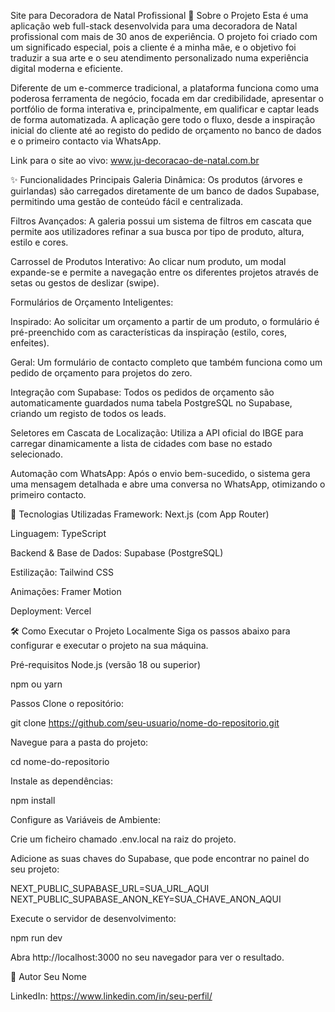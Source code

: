 Site para Decoradora de Natal Profissional
📖 Sobre o Projeto
Esta é uma aplicação web full-stack desenvolvida para uma decoradora de Natal profissional com mais de 30 anos de experiência. O projeto foi criado com um significado especial, pois a cliente é a minha mãe, e o objetivo foi traduzir a sua arte e o seu atendimento personalizado numa experiência digital moderna e eficiente.

Diferente de um e-commerce tradicional, a plataforma funciona como uma poderosa ferramenta de negócio, focada em dar credibilidade, apresentar o portfólio de forma interativa e, principalmente, em qualificar e captar leads de forma automatizada. A aplicação gere todo o fluxo, desde a inspiração inicial do cliente até ao registo do pedido de orçamento no banco de dados e o primeiro contacto via WhatsApp.

Link para o site ao vivo: www.ju-decoracao-de-natal.com.br

✨ Funcionalidades Principais
Galeria Dinâmica: Os produtos (árvores e guirlandas) são carregados diretamente de um banco de dados Supabase, permitindo uma gestão de conteúdo fácil e centralizada.

Filtros Avançados: A galeria possui um sistema de filtros em cascata que permite aos utilizadores refinar a sua busca por tipo de produto, altura, estilo e cores.

Carrossel de Produtos Interativo: Ao clicar num produto, um modal expande-se e permite a navegação entre os diferentes projetos através de setas ou gestos de deslizar (swipe).

Formulários de Orçamento Inteligentes:

Inspirado: Ao solicitar um orçamento a partir de um produto, o formulário é pré-preenchido com as características da inspiração (estilo, cores, enfeites).

Geral: Um formulário de contacto completo que também funciona como um pedido de orçamento para projetos do zero.

Integração com Supabase: Todos os pedidos de orçamento são automaticamente guardados numa tabela PostgreSQL no Supabase, criando um registo de todos os leads.

Seletores em Cascata de Localização: Utiliza a API oficial do IBGE para carregar dinamicamente a lista de cidades com base no estado selecionado.

Automação com WhatsApp: Após o envio bem-sucedido, o sistema gera uma mensagem detalhada e abre uma conversa no WhatsApp, otimizando o primeiro contacto.

🚀 Tecnologias Utilizadas
Framework: Next.js (com App Router)

Linguagem: TypeScript

Backend & Base de Dados: Supabase (PostgreSQL)

Estilização: Tailwind CSS

Animações: Framer Motion

Deployment: Vercel

🛠️ Como Executar o Projeto Localmente
Siga os passos abaixo para configurar e executar o projeto na sua máquina.

Pré-requisitos
Node.js (versão 18 ou superior)

npm ou yarn

Passos
Clone o repositório:

git clone https://github.com/seu-usuario/nome-do-repositorio.git

Navegue para a pasta do projeto:

cd nome-do-repositorio

Instale as dependências:

npm install

Configure as Variáveis de Ambiente:

Crie um ficheiro chamado .env.local na raiz do projeto.

Adicione as suas chaves do Supabase, que pode encontrar no painel do seu projeto:

NEXT_PUBLIC_SUPABASE_URL=SUA_URL_AQUI
NEXT_PUBLIC_SUPABASE_ANON_KEY=SUA_CHAVE_ANON_AQUI

Execute o servidor de desenvolvimento:

npm run dev

Abra http://localhost:3000 no seu navegador para ver o resultado.

👤 Autor
Seu Nome

LinkedIn: https://www.linkedin.com/in/seu-perfil/
